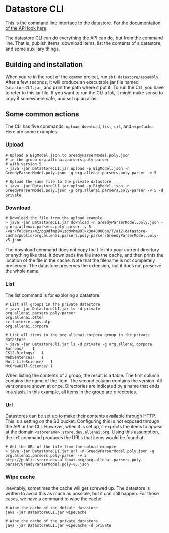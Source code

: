 # Datastore CLI

This is the command line interface to the datastore. [For the documentation of the API look here](../datastore/README.md).

The datastore CLI can do everything the API can do, but from the command line. That is, publish items, download items, list the contents of a datastore, and some auxiliary things.

## Building and installation

When you're in the root of the `common` project, run `sbt datastore/assembly`. After a few seconds, it will produce an executable jar file named `DatastoreCLI.jar`, and print the path where it put it. To run the CLI, you have to refer to this jar file. If you want to run the CLI a lot, it might make sense to copy it somewhere safe, and set up an alias.

## Some common actions

The CLI has five commands, `upload`, `download`, `list`, `url`, and `wipeCache`. Here are some examples:

### Upload

```
# Upload a BigModel.json to GreedyParserModel.poly.json
# in the group org.allenai.parsers.poly-parser
# with version 5
> java -jar DatastoreCLI.jar upload -p BigModel.json -n GreedyParserModel.poly.json -g org.allenai.parsers.poly-parser -v 5

# Upload the same file to the private datastore
> java -jar DatastoreCLI.jar upload -p BigModel.json -n GreedyParserModel.poly.json -g org.allenai.parsers.poly-parser -v 5 -d private
```

### Download

```
# Download the file from the upload example
> java -jar DatastoreCLI.jar download -n GreedyParserModel.poly.json -g org.allenai.parsers.poly-parser -v 5
/var/folders/m2/pg9dfmz941zddvhm99lkk3n40000gn/T/ai2-datastore-cache/public/org.allenai.parsers.poly-parser/GreedyParserModel.poly-v5.json
```

The download command does not copy the file into your current directory or anything like that. It downloads the file into the cache, and then prints the location of the file in the cache. Note that the filename is not completely preserved. The datastore preserves the extension, but it does not preserve the whole name.

### List

The list command is for exploring a datastore.

```
# List all groups in the private datastore
> java -jar DatastoreCLI.jar ls -d private
org.allenai.parsers.poly-parser
org.allenai.otter
cc.factorie.apps.nlp
org.allenai.corpora

# List all items in the org.allenai.corpora group in the private datastore
> java -jar DatastoreCli.jar ls -d private -g org.allenai.corpora
Barrons/	1
CK12-Biology/	1
WebSentences/	1
Holt-LifeScience/	1
McGrawHill-Science/	1
```

When listing the contents of a group, the result is a table. The first column contains the name of the item. The second column contains the version. All versions are shown at once. Directories are indicated by a name that ends in a slash. In this example, all items in the group are directories.

### Url

Datastores can be set up to make their contents available through HTTP. This is a setting on the S3 bucket. Configuring this is not exposed through the API or the CLI. However, when it is set up, it expects the items to appear at the domain `<storename>.store.dev.allenai.org`. Using this assumption, the `url` command produces the URLs that items would be found at.

```
# Get the URL of the file from the upload example
> java -jar DatastoreCLI.jar url -n GreedyParserModel.poly.json -g org.allenai.parsers.poly-parser -v 5
http://public.store.dev.allenai.org/org.allenai.parsers.poly-parser/GreedyParserModel.poly-v5.json
```

### Wipe cache

Inevitably, sometimes the cache will get screwed up. The datastore is written to avoid this as much as possible, but it can still happen. For those cases, we have a command to wipe the cache.

```
# Wipe the cache of the default datastore 
java -jar DatastoreCLI.jar wipeCache

# Wipe the cache of the private datastore 
java -jar DatastoreCLI.jar wipeCache -d private
```
